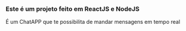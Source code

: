 ### Este é um projeto feito em ReactJS e NodeJS
É um ChatAPP que te possibilita de mandar mensagens em tempo real
